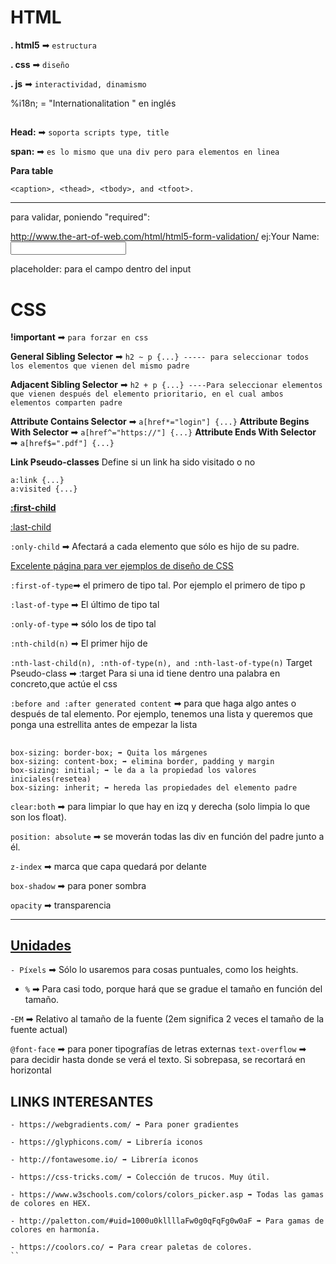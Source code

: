 <h1>HTML</h1>

**. html5** ➡ ```estructura```

**. css** ➡ ```diseño```

**. js** ➡ ```interactividad, dinamismo```







%i18n; = "Internationalitation " en inglés

##


**Head:** ➡ ```soporta scripts type, title``` 

**span:** ➡ ```es lo mismo que una div pero para elementos en linea```


**Para table**
```
<caption>, <thead>, <tbody>, and <tfoot>.
```



------


para validar, poniendo "required":

http://www.the-art-of-web.com/html/html5-form-validation/
ej:Your Name: <input type="text" name="name" required>


placeholder: para el campo dentro del input






<h1>CSS</h1>

**!important** ➡ ```para forzar en css```

**General Sibling Selector** ➡ ```h2 ~ p {...} ----- para seleccionar todos los elementos que vienen del mismo padre```

**Adjacent Sibling Selector** ➡ ```h2 + p {...} ----Para seleccionar elementos que vienen después del elemento prioritario, en el cual ambos elementos comparten padre```

**Attribute Contains Selector** ➡ ```a[href*="login"] {...}```
**Attribute Begins With Selector** ➡ ```a[href^="https://"] {...}```
**Attribute Ends With Selector** ➡ ```a[href$=".pdf"] {...}```




**Link Pseudo-classes**
Define si un link ha sido visitado o no 
```
a:link {...}
a:visited {...}
```


**<a href="https://www.w3schools.com/cssref/sel_firstchild.asp">:first-child</a>**


 <a href="https://www.w3schools.com/cssref/sel_last-child.asp">:last-child</a> 


```:only-child``` ➡ Afectará a cada elemento que sólo es hijo de su padre.


<a href="http://www.csszengarden.com/">Excelente página para ver ejemplos de diseño de CSS</a>



```:first-of-type```➡ el primero de tipo tal. Por ejemplo el primero de tipo p

```:last-of-type``` ➡ El último de tipo tal

```:only-of-type``` ➡ sólo los de tipo tal





```:nth-child(n)``` ➡ El primer hijo de

 ```:nth-last-child(n), :nth-of-type(n), and :nth-last-of-type(n)```
Target Pseudo-class ➡ :target Para si una id tiene dentro una palabra en concreto,que actúe el css



```:before and :after generated content``` ➡ para que haga algo antes o después de tal elemento. Por ejemplo, tenemos una lista y queremos que ponga una estrellita antes de empezar la lista 

##


```
box-sizing: border-box; ➡ Quita los márgenes
box-sizing: content-box; ➡ elimina border, padding y margin
box-sizing: initial; ➡ le da a la propiedad los valores iniciales(resetea)
box-sizing: inherit; ➡ hereda las propiedades del elemento padre
```

```clear:both``` ➡  para limpiar lo que hay en izq y derecha (solo limpia lo que son los float).

```position: absolute``` ➡ se moverán todas las div en función del padre junto a él.

```z-index``` ➡ marca que capa quedará por delante

```box-shadow``` ➡ para poner sombra

```opacity``` ➡ transparencia
___________

<h2><a href="https://www.w3schools.com/cssref/css_units.asp">Unidades</a></h2>

```- Píxels``` ➡ Sólo lo usaremos para cosas puntuales, como los heights.

- ```%``` ➡ Para casi todo, porque hará que se gradue el tamaño en función del tamaño.

-```EM``` ➡ Relativo al tamaño de la fuente (2em significa 2 veces el tamaño de la fuente actual)




```@font-face``` ➡ para poner tipografías de letras externas
```text-overflow``` ➡ para decidir hasta donde se verá el texto. Si sobrepasa, se recortará en horizontal

<h2>LINKS INTERESANTES</h2>

```
- https://webgradients.com/ ➡ Para poner gradientes

- https://glyphicons.com/ ➡ Librería iconos

- http://fontawesome.io/ ➡ Librería iconos

- https://css-tricks.com/ ➡ Colección de trucos. Muy útil.

- https://www.w3schools.com/colors/colors_picker.asp ➡ Todas las gamas de colores en HEX.

- http://paletton.com/#uid=1000u0kllllaFw0g0qFqFg0w0aF ➡ Para gamas de colores en harmonía.

- https://coolors.co/ ➡ Para crear paletas de colores.
``
